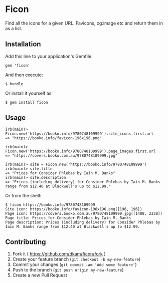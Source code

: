 # Ficon

Find all the icons for a given URL.  Favicons, og:image etc and return them in as a list.

## Installation

Add this line to your application's Gemfile:

    gem 'ficon'

And then execute:

    $ bundle

Or install it yourself as:

    $ gem install ficon

## Usage

    irb(main)> Ficon.new('https://booko.info/9780748109999').site_icons.first.url
    => "https://booko.info/favicon-196x196.png"

    irb(main)> Ficon.new('https://booko.info/9780748109999').page_images.first.url
    => "https://covers.booko.com.au/9780748109999.jpg"

    irb(main)> site = Ficon.new('https://booko.info/9780748109999')
    irb(main)> site.title
    => "Prices for Consider Phlebas by Iain M. Banks"
    irb(main)> site.description
    => "Prices (including delivery) for Consider Phlebas by Iain M. Banks range from $12.40 at Blackwell's up to $12.99."



Or from the shell:

    $ ficon https://booko.info/9780748109999
    Site icon: https://booko.info/favicon-196x196.png([196, 196])
    Page icon: https://covers.booko.com.au/9780748109999.jpg([1488, 2338])
    Page title: Prices for Consider Phlebas by Iain M. Banks
    Page description: Prices (including delivery) for Consider Phlebas by Iain M. Banks range from $12.40 at Blackwell's up to $12.99.

## Contributing

1. Fork it ( https://github.com/dkam/ficon/fork )
2. Create your feature branch (`git checkout -b my-new-feature`)
3. Commit your changes (`git commit -am 'Add some feature'`)
4. Push to the branch (`git push origin my-new-feature`)
5. Create a new Pull Request
